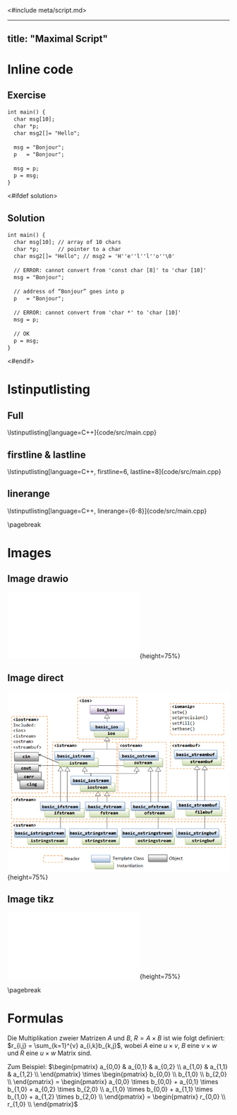 <#include meta/script.md>

---
title: "Maximal Script"
---


Inline code
===========

Exercise
--------

~~~ {.cpp}
int main() {
  char msg[10];
  char *p;
  char msg2[]= "Hello";

  msg = "Bonjour";
  p   = "Bonjour";

  msg = p;
  p = msg;
}
~~~

<#ifdef solution>

Solution
--------

~~~ {.cpp}
int main() {
  char msg[10]; // array of 10 chars
  char *p;      // pointer to a char
  char msg2[]= "Hello"; // msg2 = 'H''e''l''l''o''\0'

  // ERROR: cannot convert from 'const char [8]' to 'char [10]'
  msg = "Bonjour";

  // address of “Bonjour” goes into p
  p   = "Bonjour";

  // ERROR: cannot convert from 'char *' to 'char [10]'
  msg = p;

  // OK
  p = msg;
}
~~~

<#endif>



lstinputlisting
===============


Full
----

\lstinputlisting[language=C++]{code/src/main.cpp}


firstline & lastline
--------------------

\lstinputlisting[language=C++, firstline=6, lastline=8]{code/src/main.cpp}


linerange
---------

\lstinputlisting[language=C++, linerange={6-8}]{code/src/main.cpp}


\pagebreak

Images
======

Image drawio
------------

![Image description](images/build_dependencies.pdf){height=75%}


Image direct
------------

![Image description](images/io-classes.png){height=75%}


Image tikz
----------

![Image description](images/down_cast.pdf){height=75%}


\pagebreak

Formulas
========

Die Multiplikation zweier Matrizen $A$ und $B$, $R = A \times B$ ist wie folgt definiert:
$r_{i,j} = \sum_{k=1}^{v} a_{i,k}b_{k,j}$,
wobei $A$ eine $u \times v$, $B$ eine $v \times w$ und $R$ eine $u \times w$ Matrix sind.

Zum Beispiel: $\begin{pmatrix}
a_{0,0} & a_{0,1} & a_{0,2} \\
a_{1,0} & a_{1,1} & a_{1,2} \\
\end{pmatrix} \times \begin{pmatrix}
b_{0,0} \\
b_{1,0} \\
b_{2,0} \\
\end{pmatrix} = \begin{pmatrix}
a_{0,0} \times b_{0,0} + a_{0,1} \times b_{1,0} + a_{0,2} \times b_{2,0} \\
a_{1,0} \times b_{0,0} + a_{1,1} \times b_{1,0} + a_{1,2} \times b_{2,0} \\
\end{pmatrix} = \begin{pmatrix}
r_{0,0} \\
r_{1,0} \\
\end{pmatrix}$
